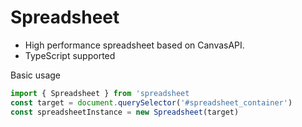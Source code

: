 # Spreadsheet

- <span>High performance spreadsheet based on CanvasAPI.</span>
- <span>TypeScript supported</span>

<div>
<span>Basic usage</span>

```js
import { Spreadsheet } from 'spreadsheet
const target = document.querySelector('#spreadsheet_container')
const spreadsheetInstance = new Spreadsheet(target)
```
</div>